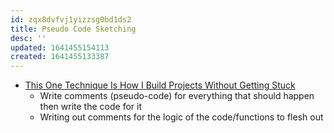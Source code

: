 ```yaml
---
id: zqx8dvfvj1yizzsg0bd1ds2
title: Pseudo Code Sketching
desc: ''
updated: 1641455154113
created: 1641455133387
---
```



- [This One Technique Is How I Build Projects Without Getting Stuck][1]
  - Write comments (pseudo-code) for everything that should happen then write the code for it
  - Writing out comments for the logic of the code/functions to flesh out

[1]: https://youtu.be/Qvmp4F-hOKA

